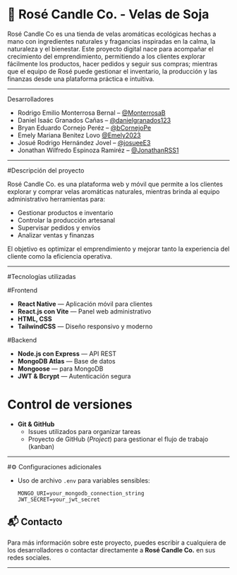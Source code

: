 # 🌹 Rosé Candle Co. - Velas de Soja

Rosé Candle Co es una tienda de velas aromáticas ecológicas hechas a mano con 
ingredientes naturales y fragancias inspiradas en la calma, la naturaleza y el bienestar. 
Este proyecto digital nace para acompañar el crecimiento del emprendimiento, permitiendo a los clientes explorar fácilmente los productos,
hacer pedidos y seguir sus compras; mientras que el equipo de Rosé puede gestionar el inventario, la producción y 
las finanzas desde una plataforma práctica e intuitiva.

---

Desarrolladores 
- Rodrigo Emilio Monterrosa Bernal – [@MonterrosaB](https://github.com/MonterrosaB)
- Daniel Isaác Granados Cañas – [@danielgranados123](https://github.com/danielgranados123)
- Bryan Eduardo Cornejo Peréz – [@bCornejoPe](https://github.com/bCornejoPe)
- Emely Mariana Benitez Lovo [@Emely2023](https://github.com/Emely2023)
- Josué Rodrigo Hernández Jovel – [@josueeE3](https://github.com/josueeE3)
- Jonathan Wilfredo Espinoza Ramiréz – [@JonathanRSS1 ](https://github.com/JonathanRSS1 )

---

#Descripción del proyecto

Rosé Candle Co. es una plataforma web y móvil que permite a los clientes explorar y comprar velas aromáticas naturales, mientras brinda al equipo administrativo herramientas para:

- Gestionar productos e inventario
- Controlar la producción artesanal
- Supervisar pedidos y envíos
- Analizar ventas y finanzas

El objetivo es optimizar el emprendimiento y mejorar tanto la experiencia del cliente como la eficiencia operativa.

---

#Tecnologías utilizadas

#Frontend
- **React Native** — Aplicación móvil para clientes  
- **React.js con Vite** — Panel web administrativo  
- **HTML, CSS**  
- **TailwindCSS** — Diseño responsivo y moderno  

#Backend
- **Node.js con Express** — API REST  
- **MongoDB Atlas** — Base de datos  
- **Mongoose** — para MongoDB  
- **JWT & Bcrypt** — Autenticación segura  

# Control de versiones
- **Git & GitHub**  
  - Issues utilizados para organizar tareas  
  - Proyecto de GitHub (*Project*) para gestionar el flujo de trabajo (kanban)

---

#⚙️ Configuraciones adicionales

- Uso de archivo `.env` para variables sensibles:
  ```env
  MONGO_URI=your_mongodb_connection_string
  JWT_SECRET=your_jwt_secret

## 📬 Contacto

Para más información sobre este proyecto, puedes escribir a cualquiera de los desarrolladores o contactar directamente a **Rosé Candle Co.** en sus redes sociales.

---
